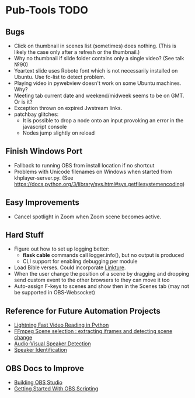 # Pub-Tools TODO

## Bugs

* Click on thumbnail in scenes list (sometimes) does nothing.
  (This is likely the case only after a refresh or the thumbnail.)
* Why no thumbnail if slide folder contains only a single video? (See talk №90)
* Yeartext slide uses Roboto font which is not necessarily installed on
  Ubuntu. Use fc-list to detect problem.
* Playing video in pywebview doesn't work on some Ubuntu machines. Why?
* Meeting tab current date and weekend/midweek seems to be on GMT. Or is it?
* Exception thrown on expired Jwstream links.
* patchbay glitches:
  * It is possible to drop a node onto an input provoking an error in the javascript console
  * Nodes jump slightly on reload

## Finish Windows Port

* Fallback to running OBS from install location if no shortcut
* Problems with Unicode filenames on Windows when started from khplayer-server.py.
  (See https://docs.python.org/3/library/sys.html#sys.getfilesystemencoding)

## Easy Improvements

* Cancel spotlight in Zoom when Zoom scene becomes active.

## Hard Stuff

* Figure out how to set up logging better:
  * **flask cable** commands call logger.info(), but no output is produced
  * CLI support for enabling debugging per module
* Load Bible verses. Could incorporate [Linkture](https://github.com/erykjj/linkture).
* When the user change the position of a scene by dragging and dropping send
  custom event to the other browsers to they can move it too
* Auto-assign F-keys to scenes and show then in the Scenes tab (may not be supported in OBS-Websocket)

## Reference for Future Automation Projects

* [Lightning Fast Video Reading in Python](https://towardsdatascience.com/lightning-fast-video-reading-in-python-c1438771c4e6)
* [FFmpeg Scene selection : extracting iframes and detecting scene change](https://www.bogotobogo.com/FFMpeg/ffmpeg_thumbnails_select_scene_iframe.php)
* [Audio-Visual Speaker Detection](https://medium.com/@siddheshdeshpande/audio-visual-active-speaker-detection-on-video-for-ai-tools-dc297443f0be)
* [Speaker Identification](https://speechbrain.readthedocs.io/en/latest/tutorials/basics/what-can-i-do-with-speechbrain.html)

## OBS Docs to Improve

* [Building OBS Studio](https://github.com/obsproject/obs-studio/wiki/Building-OBS-Studio)
* [Getting Started With OBS Scripting](https://github.com/obsproject/obs-studio/wiki/Getting-Started-With-OBS-Scripting)
